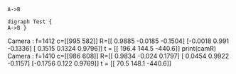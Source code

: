 ```puml
A->B
```


```plantuml
digraph Test {
A->B }
```
Camera :
 f=1412 
 c=[[995 582]] 
 R=[[ 0.9885 -0.0185 -0.1504]
 [-0.0018  0.991  -0.1336]
 [ 0.1515  0.1324  0.9796]] 
 t = [[ 196.4  144.5 -440.6]]
print(camR)
Camera : 
 f=1410 
 c=[[986 608]] 
 R=[[ 0.9834 -0.024   0.1797]
 [ 0.0454  0.9922 -0.1157]
 [-0.1756  0.122   0.9769]] 
 t = [[  70.5  148.1 -440.6]]
